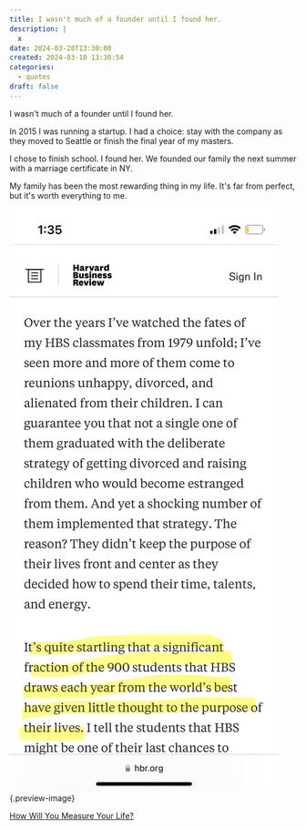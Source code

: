 ```yaml
---
title: I wasn't much of a founder until I found her.
description: |
  x
date: 2024-03-28T13:30:00
created: 2024-03-10 13:30:54
categories:
  - quotes
draft: false
---
```

I wasn't much of a founder until I found her.

In 2015 I was running a startup. I had a choice: stay with the company as they moved to Seattle or finish the final year of my masters. 

I chose to finish school. I found her. We founded our family the next summer with a marriage certificate in NY. 

My family has been the most rewarding thing in my life. It's far from perfect, but it's worth everything to me. 

![How will you measure your life?](../img/screenshot-measure-your-life.jpeg){.preview-image}

[How Will You Measure Your Life?](https://hbr.org/2010/07/how-will-you-measure-your-life)